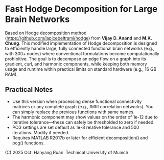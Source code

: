 # Fast Hodge Decomposition for Large Brain Networks
Based on Hodge decomposition method (https://github.com/laplcebeltrami/hodge) from **Vijay D. Anand** and **M.K. Chung**. This modified implementation of Hodge decomposition is designed to efficiently handle large, fully connected functional brain networks (e.g., with 300+ nodes) where conventional formulations become computationally prohibitive. The goal is to decompose an edge flow on a graph into its gradient, curl, and harmonic components, while keeping both memory usage and runtime within practical limits on standard hardware (e.g., 16 GB RAM).

## Practical Notes
- Use this version when processing dense functional connectivity matrices or any complete graph (e.g., fMRI correlation networks). You can simply replace the previous functions with same names.
- The harmonic component may show values on the order of 1e-12 due to iterative tolerance—these can safely be thresholded to zero if needed.
- PCG settings are set default as 1e-8 relative tolerance and 500 iterations. Modify if needed.
- Requires MATLAB R2017b or later for efficient decomposition() and pcg() functions.

(C) 2025 Oct. Hanyang Ruan. Technical University of Munich
